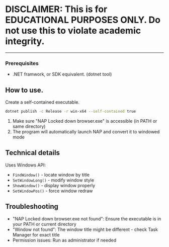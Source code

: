 # DISCLAIMER: This is for EDUCATIONAL PURPOSES ONLY. Do not use this to violate academic integrity.

___

### Prerequisites
- .NET framwork, or SDK equivalent. (dotnet tool)

## How to use.

Create a self-contained executable.
```bash
dotnet publish -c Release -r win-x64 --self-contained true
```

1. Make sure "NAP Locked down browser.exe" is accessible (in PATH or same directory)
3. The program will automatically launch NAP and convert it to windowed mode

## Technical details

Uses Windows API:
- `FindWindow()` - locate window by title
- `SetWindowLong()` - modify window style 
- `ShowWindow()` - display window properly
- `SetWindowPos()` - force window redraw

## Troubleshooting

- "NAP Locked down browser.exe not found": Ensure the executable is in your PATH or current directory
- "Window not found": The window title might be different - check Task Manager for exact title
- Permission issues: Run as administrator if needed